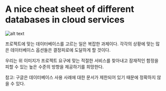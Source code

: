 # A nice cheat sheet of different databases in cloud services

![alt text](https://github.com/ByteByteGoHq/system-design-101/blob/main/images/cloud-dbs2.png?raw=true)

프로젝트에 맞는 데이터베이스를 고르는 일은 복잡한 과제이다. 각각의 상황에 맞는 많은 데이터베이스 옵션들은 결정피로에 도달하게 할 것이다.

우리는 위 이미지가 프로젝트 요구에 맞는 적절한 서비스를 찾아내고 잠재적인 함정을 피할 수 있는 높은 수준의 방향을 제공하기를 희망한다.

참고: 구글은 데이터베이스 사용 사례에 대한 문서가 제한되어 있기 때문에 정확하지 않을 수 있다.
